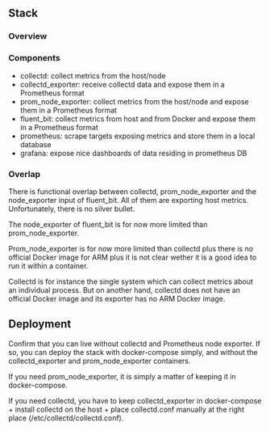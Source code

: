 
## Stack

### Overview

### Components

- collectd: collect metrics from the host/node
- collectd_exporter: receive collectd data and expose them in a Prometheus format
- prom_node_exporter: collect metrics from the host/node and expose them in a Prometheus format
- fluent_bit: collect metrics from host and from Docker and expose them in a Prometheus format
- prometheus: scrape targets exposing metrics and store them in a local database
- grafana: expose nice dashboards of data residing in prometheus DB


### Overlap
There is functional overlap between collectd, prom_node_exporter and the node_exporter input of fluent_bit. All of them are exporting host metrics. Unfortunately, there is no silver bullet. 

The node_exporter of fluent_bit is for now more limited than prom_node_exporter.

Prom_node_exporter is for now more limited than collectd plus there is no official Docker image for ARM plus it is not clear wether it is a good idea to run it within a container.

Collectd is for instance the single system which can collect metrics about an individual process. But on another hand, collectd does not have an official Docker image and its exporter has no ARM Docker image. 

## Deployment

Confirm that you can live without collectd and Prometheus node exporter. If so, you can deploy the stack with docker-compose simply, and without the collectd_exporter and prom_node_exporter containers.

If you need prom_node_exporter, it is simply a matter of keeping it in docker-compose.

If you need collectd, you have to keep collectd_exporter in docker-compose + install collectd on the host + place collectd.conf manually at the right place (/etc/collectd/collectd.conf).
